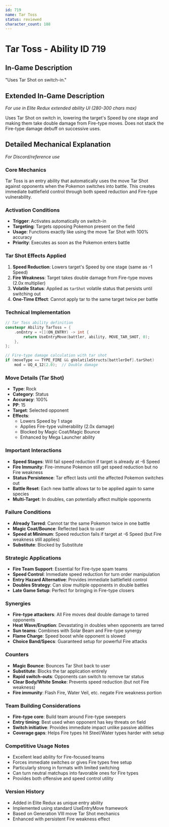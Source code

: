 ```yaml
---
id: 719
name: Tar Toss
status: reviewed
character_count: 188
---
```


# Tar Toss - Ability ID 719

## In-Game Description
"Uses Tar Shot on switch-in."

## Extended In-Game Description
*For use in Elite Redux extended ability UI (280-300 chars max)*

Uses Tar Shot on switch in, lowering the target's Speed by one stage and making them take double damage from Fire-type moves. Does not stack the Fire-type damage debuff on successive uses.

## Detailed Mechanical Explanation
*For Discord/reference use*

### Core Mechanics
Tar Toss is an entry ability that automatically uses the move Tar Shot against opponents when the Pokemon switches into battle. This creates immediate battlefield control through both speed reduction and Fire-type vulnerability.

### Activation Conditions
- **Trigger**: Activates automatically on switch-in
- **Targeting**: Targets opposing Pokemon present on the field
- **Usage**: Functions exactly like using the move Tar Shot with 100% accuracy
- **Priority**: Executes as soon as the Pokemon enters battle

### Tar Shot Effects Applied
1. **Speed Reduction**: Lowers target's Speed by one stage (same as -1 Speed)
2. **Fire Weakness**: Target takes double damage from Fire-type moves (2.0x multiplier)
3. **Volatile Status**: Applied as `tarShot` volatile status that persists until switching out
4. **One-Time Effect**: Cannot apply tar to the same target twice per battle

### Technical Implementation
```c
// Tar Toss ability definition
constexpr Ability TarToss = {
    .onEntry = +[](ON_ENTRY) -> int { 
        return UseEntryMove(battler, ability, MOVE_TAR_SHOT, 0); 
    },
};

// Fire-type damage calculation with tar shot
if (moveType == TYPE_FIRE && gVolatileStructs[battlerDef].tarShot) 
    mod = UQ_4_12(2.0);  // Double damage
```

### Move Details (Tar Shot)
- **Type**: Rock
- **Category**: Status
- **Accuracy**: 100%
- **PP**: 15
- **Target**: Selected opponent
- **Effects**: 
  - Lowers Speed by 1 stage
  - Applies Fire-type vulnerability (2.0x damage)
  - Blocked by Magic Coat/Magic Bounce
  - Enhanced by Mega Launcher ability

### Important Interactions
- **Speed Stages**: Will fail speed reduction if target is already at -6 Speed
- **Fire Immunity**: Fire-immune Pokemon still get speed reduction but no Fire weakness
- **Status Persistence**: Tar effect lasts until the affected Pokemon switches out
- **Battle Reset**: Each new battle allows tar to be applied again to same species
- **Multi-Target**: In doubles, can potentially affect multiple opponents

### Failure Conditions
- **Already Tarred**: Cannot tar the same Pokemon twice in one battle
- **Magic Coat/Bounce**: Reflected back to user
- **Speed at Minimum**: Speed reduction fails if target at -6 Speed (but Fire weakness still applies)
- **Substitute**: Blocked by Substitute

### Strategic Applications
- **Fire Team Support**: Essential for Fire-type spam teams
- **Speed Control**: Immediate speed reduction for turn order manipulation  
- **Entry Hazard Alternative**: Provides immediate battlefield control
- **Doubles Strategy**: Can slow multiple opponents in double battles
- **Late Game Setup**: Perfect for bringing in Fire-type closers

### Synergies
- **Fire-type attackers**: All Fire moves deal double damage to tarred opponents
- **Heat Wave/Eruption**: Devastating in doubles when opponents are tarred
- **Sun teams**: Combines with Solar Beam and Fire-type synergy
- **Flame Charge**: Speed boost while opponent is slowed
- **Choice Band/Specs**: Guaranteed setup for powerful Fire attacks

### Counters
- **Magic Bounce**: Bounces Tar Shot back to user
- **Substitute**: Blocks the tar application entirely  
- **Rapid switch-outs**: Opponents can switch to remove tar status
- **Clear Body/White Smoke**: Prevents speed reduction (but not Fire weakness)
- **Fire immunity**: Flash Fire, Water Veil, etc. negate Fire weakness portion

### Team Building Considerations
- **Fire-type core**: Build team around Fire-type sweepers
- **Entry timing**: Best used when opponent has key threats on field
- **Switch initiative**: Provides immediate impact unlike passive abilities
- **Coverage gaps**: Helps Fire types hit Steel/Water types harder with setup

### Competitive Usage Notes
- Excellent lead ability for Fire-focused teams
- Forces immediate switches or gives Fire types free setup
- Particularly strong in formats with limited switching
- Can turn neutral matchups into favorable ones for Fire types
- Provides both offensive and speed control utility

### Version History
- Added in Elite Redux as unique entry ability
- Implemented using standard UseEntryMove framework
- Based on Generation VIII move Tar Shot mechanics
- Enhanced with persistent Fire weakness effect